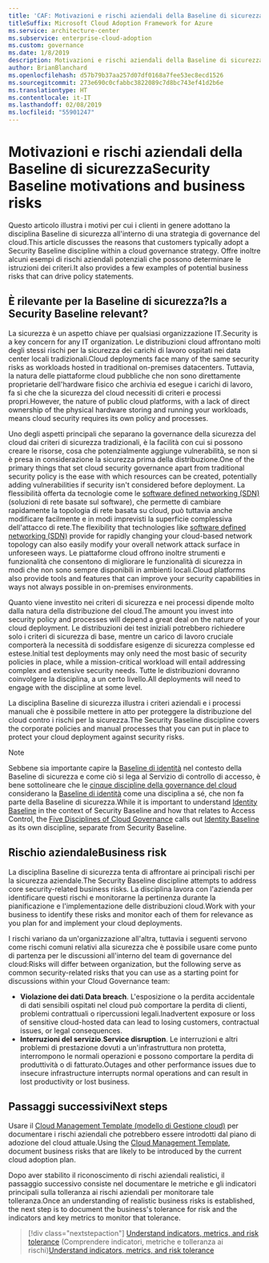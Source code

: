 ```yaml
---
title: 'CAF: Motivazioni e rischi aziendali della Baseline di sicurezza'
titleSuffix: Microsoft Cloud Adoption Framework for Azure
ms.service: architecture-center
ms.subservice: enterprise-cloud-adoption
ms.custom: governance
ms.date: 1/8/2019
description: Motivazioni e rischi aziendali della Baseline di sicurezza
author: BrianBlanchard
ms.openlocfilehash: d57b79b37aa257d07df0168a7fee53ec8ecd1526
ms.sourcegitcommit: 273e690c0cfabbc3822089c7d8bc743ef41d2b6e
ms.translationtype: HT
ms.contentlocale: it-IT
ms.lasthandoff: 02/08/2019
ms.locfileid: "55901247"
---
```

# <a name="security-baseline-motivations-and-business-risks"></a><span data-ttu-id="a4249-103">Motivazioni e rischi aziendali della Baseline di sicurezza</span><span class="sxs-lookup"><span data-stu-id="a4249-103">Security Baseline motivations and business risks</span></span>

<span data-ttu-id="a4249-104">Questo articolo illustra i motivi per cui i clienti in genere adottano la disciplina Baseline di sicurezza all'interno di una strategia di governance del cloud.</span><span class="sxs-lookup"><span data-stu-id="a4249-104">This article discusses the reasons that customers typically adopt a Security Baseline discipline within a cloud governance strategy.</span></span> <span data-ttu-id="a4249-105">Offre inoltre alcuni esempi di rischi aziendali potenziali che possono determinare le istruzioni dei criteri.</span><span class="sxs-lookup"><span data-stu-id="a4249-105">It also provides a few examples of potential business risks that can drive policy statements.</span></span>

<!-- markdownlint-disable MD026 -->

## <a name="is-a-security-baseline-relevant"></a><span data-ttu-id="a4249-106">È rilevante per la Baseline di sicurezza?</span><span class="sxs-lookup"><span data-stu-id="a4249-106">Is a Security Baseline relevant?</span></span>

<span data-ttu-id="a4249-107">La sicurezza è un aspetto chiave per qualsiasi organizzazione IT.</span><span class="sxs-lookup"><span data-stu-id="a4249-107">Security is a key concern for any IT organization.</span></span> <span data-ttu-id="a4249-108">Le distribuzioni cloud affrontano molti degli stessi rischi per la sicurezza dei carichi di lavoro ospitati nei data center locali tradizionali.</span><span class="sxs-lookup"><span data-stu-id="a4249-108">Cloud deployments face many of the same security risks as workloads hosted in traditional on-premises datacenters.</span></span> <span data-ttu-id="a4249-109">Tuttavia, la natura delle piattaforme cloud pubbliche che non sono direttamente proprietarie dell'hardware fisico che archivia ed esegue i carichi di lavoro, fa sì che che la sicurezza del cloud necessiti di criteri e processi propri.</span><span class="sxs-lookup"><span data-stu-id="a4249-109">However, the nature of public cloud platforms, with a lack of direct ownership of the physical hardware storing and running your workloads, means cloud security requires its own policy and processes.</span></span>

<span data-ttu-id="a4249-110">Uno degli aspetti principali che separano la governance della sicurezza del cloud dai criteri di sicurezza tradizionali, è la facilità con cui si possono creare le risorse, cosa che potenzialmente aggiunge vulnerabilità, se non si è presa in considerazione la sicurezza prima della distribuzione.</span><span class="sxs-lookup"><span data-stu-id="a4249-110">One of the primary things that set cloud security governance apart from traditional security policy is the ease with which resources can be created, potentially adding vulnerabilities if security isn't considered before deployment.</span></span> <span data-ttu-id="a4249-111">La flessibilità offerta da tecnologie come le [software defined networking (SDN)](../../decision-guides/software-defined-network/overview.md) (soluzioni di rete basate sul software), che permette di cambiare rapidamente la topologia di rete basata su cloud, può tuttavia anche modificare facilmente e in modi imprevisti la superficie complessiva dell'attacco di rete.</span><span class="sxs-lookup"><span data-stu-id="a4249-111">The flexibility that technologies like [software defined networking (SDN)](../../decision-guides/software-defined-network/overview.md) provide for rapidly changing your cloud-based network topology can also easily modify your overall network attack surface in unforeseen ways.</span></span> <span data-ttu-id="a4249-112">Le piattaforme cloud offrono inoltre strumenti e funzionalità che consentono di migliorare le funzionalità di sicurezza in modi che non sono sempre disponibili in ambienti locali.</span><span class="sxs-lookup"><span data-stu-id="a4249-112">Cloud platforms also provide tools and features that can improve your security capabilities in ways not always possible in on-premises environments.</span></span>

<span data-ttu-id="a4249-113">Quanto viene investito nei criteri di sicurezza e nei processi dipende molto dalla natura della distribuzione del cloud.</span><span class="sxs-lookup"><span data-stu-id="a4249-113">The amount you invest into security policy and processes will depend a great deal on the nature of your cloud deployment.</span></span> <span data-ttu-id="a4249-114">Le distribuzioni dei test iniziali potrebbero richiedere solo i criteri di sicurezza di base, mentre un carico di lavoro cruciale comporterà la necessità di soddisfare esigenze di sicurezza complesse ed estese.</span><span class="sxs-lookup"><span data-stu-id="a4249-114">Initial test deployments may only need the most basic of security policies in place, while a mission-critical workload will entail addressing complex and extensive security needs.</span></span> <span data-ttu-id="a4249-115">Tutte le distribuzioni dovranno coinvolgere la disciplina, a un certo livello.</span><span class="sxs-lookup"><span data-stu-id="a4249-115">All deployments will need to engage with the discipline at some level.</span></span>

<span data-ttu-id="a4249-116">La disciplina Baseline di sicurezza illustra i criteri aziendali e i processi manuali che è possibile mettere in atto per proteggere la distribuzione del cloud contro i rischi per la sicurezza.</span><span class="sxs-lookup"><span data-stu-id="a4249-116">The Security Baseline discipline covers the corporate policies and manual processes that you can put in place to protect your cloud deployment against security risks.</span></span>

> [!NOTE]
><span data-ttu-id="a4249-117">Sebbene sia importante capire la [Baseline di identità](../identity-baseline/overview.md) nel contesto della Baseline di sicurezza e come ciò si lega al Servizio di controllo di accesso, è bene sottolineare che le [cinque discipline della governance del cloud](../overview.md) considerano la [Baseline di identità](../identity-baseline/overview.md) come una disciplina a sé, che non fa parte della Baseline di sicurezza.</span><span class="sxs-lookup"><span data-stu-id="a4249-117">While it is important to understand [Identity Baseline](../identity-baseline/overview.md) in the context of Security Baseline and how that relates to Access Control, the [Five Disciplines of Cloud Governance](../overview.md) calls out [Identity Baseline](../identity-baseline/overview.md) as its own discipline, separate from Security Baseline.</span></span>

## <a name="business-risk"></a><span data-ttu-id="a4249-118">Rischio aziendale</span><span class="sxs-lookup"><span data-stu-id="a4249-118">Business risk</span></span>

<span data-ttu-id="a4249-119">La disciplina Baseline di sicurezza tenta di affrontare ai principali rischi per la sicurezza aziendale.</span><span class="sxs-lookup"><span data-stu-id="a4249-119">The Security Baseline discipline attempts to address core security-related business risks.</span></span> <span data-ttu-id="a4249-120">La disciplina lavora con l'azienda per identificare questi rischi e monitorarne la pertinenza durante la pianificazione e l'implementazione delle distribuzioni cloud.</span><span class="sxs-lookup"><span data-stu-id="a4249-120">Work with your business to identify these risks and monitor each of them for relevance as you plan for and implement your cloud deployments.</span></span>

<span data-ttu-id="a4249-121">I rischi variano da un'organizzazione all'altra, tuttavia i seguenti servono come rischi comuni relativi alla sicurezza che è possibile usare come punto di partenza per le discussioni all'interno del team di governance del cloud:</span><span class="sxs-lookup"><span data-stu-id="a4249-121">Risks will differ between organization, but the following serve as common security-related risks that you can use as a starting point for discussions within your Cloud Governance team:</span></span>

- <span data-ttu-id="a4249-122">**Violazione dei dati**.</span><span class="sxs-lookup"><span data-stu-id="a4249-122">**Data breach**.</span></span> <span data-ttu-id="a4249-123">L'esposizione o la perdita accidentale di dati sensibili ospitati nel cloud può comportare la perdita di clienti, problemi contrattuali o ripercussioni legali.</span><span class="sxs-lookup"><span data-stu-id="a4249-123">Inadvertent exposure or loss of sensitive cloud-hosted data can lead to losing customers, contractual issues, or legal consequences.</span></span>
- <span data-ttu-id="a4249-124">**Interruzioni del servizio**.</span><span class="sxs-lookup"><span data-stu-id="a4249-124">**Service disruption**.</span></span> <span data-ttu-id="a4249-125">Le interruzioni e altri problemi di prestazione dovuti a un'infrastruttura non protetta, interrompono le normali operazioni e possono comportare la perdita di produttività o di fatturato.</span><span class="sxs-lookup"><span data-stu-id="a4249-125">Outages and other performance issues due to insecure infrastructure interrupts normal operations and can result in lost productivity or lost business.</span></span>

## <a name="next-steps"></a><span data-ttu-id="a4249-126">Passaggi successivi</span><span class="sxs-lookup"><span data-stu-id="a4249-126">Next steps</span></span>

<span data-ttu-id="a4249-127">Usare il [Cloud Management Template (modello di Gestione cloud)](./template.md) per documentare i rischi aziendali che potrebbero essere introdotti dal piano di adozione del cloud attuale.</span><span class="sxs-lookup"><span data-stu-id="a4249-127">Using the [Cloud Management Template](./template.md), document business risks that are likely to be introduced by the current cloud adoption plan.</span></span>

<span data-ttu-id="a4249-128">Dopo aver stabilito il riconoscimento di rischi aziendali realistici, il passaggio successivo consiste nel documentare le metriche e gli indicatori principali sulla tolleranza ai rischi aziendali per monitorare tale tolleranza.</span><span class="sxs-lookup"><span data-stu-id="a4249-128">Once an understanding of realistic business risks is established, the next step is to document the business's tolerance for risk and the indicators and key metrics to monitor that tolerance.</span></span>

> [!div class="nextstepaction"]
> <span data-ttu-id="a4249-129">[Understand indicators, metrics, and risk tolerance](./metrics-tolerance.md) (Comprendere indicatori, metriche e tolleranza ai rischi)</span><span class="sxs-lookup"><span data-stu-id="a4249-129">[Understand indicators, metrics, and risk tolerance](./metrics-tolerance.md)</span></span>
